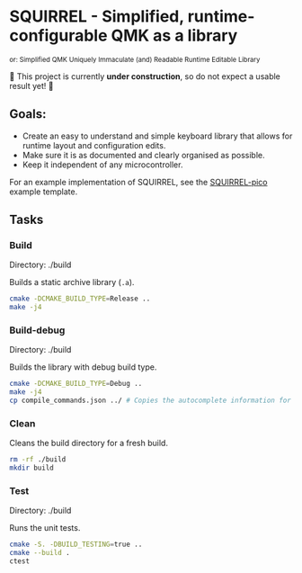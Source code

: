 # SQUIRREL - Simplified, runtime-configurable QMK as a library
<sup>or: Simplified QMK Uniquely Immaculate (and) Readable Runtime Editable Library</sup>

🚧 This project is currently **under construction**, so do not expect a usable result yet! 🚧

## Goals:
- Create an easy to understand and simple keyboard library that allows for runtime layout and configuration edits.
- Make sure it is as documented and clearly organised as possible.
- Keep it independent of any microcontroller.

For an example implementation of SQUIRREL, see the [SQUIRREL-pico](https://github.com/headblockhead/SQUIRREL-pico) example template.

## Tasks

### Build
Directory: ./build

Builds a static archive library (`.a`).

```bash
cmake -DCMAKE_BUILD_TYPE=Release ..
make -j4
```

### Build-debug
Directory: ./build

Builds the library with debug build type.

```bash
cmake -DCMAKE_BUILD_TYPE=Debug .. 
make -j4
cp compile_commands.json ../ # Copies the autocomplete information for ccls.
```

### Clean
Cleans the build directory for a fresh build.

```bash
rm -rf ./build
mkdir build
```

### Test
Directory: ./build

Runs the unit tests.

```bash
cmake -S. -DBUILD_TESTING=true ..
cmake --build .
ctest
```
